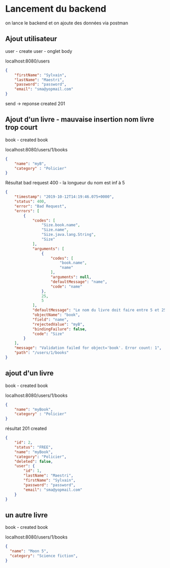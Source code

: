 # Lancement du backend

on lance le backend et on ajoute des données via postman

## Ajout utilisateur

user - create user - onglet body

localhost:8080/users

````json
{
	"firstName": "Sylvain",
	"lastName": "Maestri",
	"password": "password",
	"email": "sma@yopmail.com"
}
````

send -> reponse created 201

## Ajout d'un livre - mauvaise insertion nom livre trop court

book - created book 

localhost:8080/users/1/books

````json
{
	"name": "myB",
	"category" : "Policier"
}
````

Résultat bad request 400 - la longueur du nom est inf à 5

````json
{
    "timestamp": "2019-10-12T14:19:46.075+0000",
    "status": 400,
    "error": "Bad Request",
    "errors": [
        {
            "codes": [
                "Size.book.name",
                "Size.name",
                "Size.java.lang.String",
                "Size"
            ],
            "arguments": [
                {
                    "codes": [
                        "book.name",
                        "name"
                    ],
                    "arguments": null,
                    "defaultMessage": "name",
                    "code": "name"
                },
                25,
                5
            ],
            "defaultMessage": "Le nom du livre doit faire entre 5 et 25 carcatères",
            "objectName": "book",
            "field": "name",
            "rejectedValue": "myB",
            "bindingFailure": false,
            "code": "Size"
        }
    ],
    "message": "Validation failed for object='book'. Error count: 1",
    "path": "/users/1/books"
}
````

## ajout d'un livre

book - created book 

localhost:8080/users/1/books

````json
{
	"name": "myBook",
	"category" : "Policier"
}
````

résultat 201 created

````json
{
    "id": 2,
    "status": "FREE",
    "name": "myBook",
    "category": "Policier",
    "deleted": false,
    "user": {
        "id": 1,
        "lastName": "Maestri",
        "firstName": "Sylvain",
        "password": "password",
        "email": "sma@yopmail.com"
    }
}
````

## un autre livre

book - created book 

localhost:8080/users/1/books

````json
{
  "name": "Moon 5",
  "category": "Science fiction",
}
````


